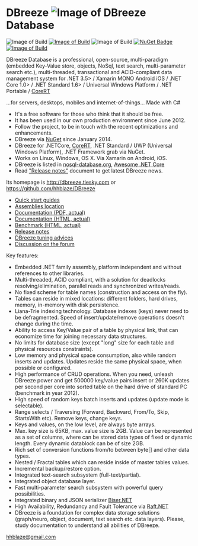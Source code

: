 DBreeze ![Image of DBreeze](https://github.com/hhblaze/DBreeze/blob/master/Documentation/Dbreeze.Logo.png) Database
=====================
![Image of Build](https://img.shields.io/badge/DBreeze%20build-1.095%20production-9933FF.svg) 
[![Image of Build](https://img.shields.io/badge/License-BSD%203,%20FOSS-FC0574.svg)](https://github.com/hhblaze/DBreeze/blob/master/LICENSE)
![Image of Build](https://img.shields.io/badge/Roadmap-completed-33CC33.svg)
[![NuGet Badge](https://buildstats.info/nuget/DBreeze)](https://www.nuget.org/packages/DBreeze/)
[![Image of Build](https://img.shields.io/badge/Powered%20by-tiesky.com-1883F5.svg)](https://tiesky.com)

DBreeze Database is a professional, open-source, multi-paradigm (embedded Key-Value store, objects, NoSql, text search, multi-parameter search etc.), 
multi-threaded, transactional and ACID-compliant data management system for
.NET 3.5> / Xamarin MONO Android iOS / .NET Core 1.0> / .NET Standard 1.6>  / Universal Windows Platform / .NET Portable 
/ [CoreRT](https://github.com/dotnet/corert) 

...for servers, desktops, mobiles and internet-of-things... Made with C# 

- It's a free software for those who think that it should be free.
- It has been used in our own production environment since June 2012.
- Follow the project, to be in touch with the recent optimizations and enhancements.
- DBreeze via <a href = 'https://www.nuget.org/packages/DBreeze/'  target='_blank'>NuGet</a> since January 2014. 
- DBreeze for .NETCore, [CoreRT](https://github.com/dotnet/corert), .NET Standard / UWP (Universal Windows Platform), .NET Framework grab via NuGet.
- Works on Linux, Windows, OS X. Via Xamarin on Android, iOS.
- DBreeze is listed in <a href = 'http://nosql-database.org'  target='_blank'>nosql-database.org</a>, <a href = 'https://github.com/thangchung/awesome-dotnet-core'  target='_blank'>Awesome .NET Core</a>
- Read <a href = 'https://docs.google.com/document/pub?id=1r1l940w4Z5p_6ntEkMTkjCWwbOQtJNr40Pq8wqI6g4o'  target='_blank'>"Release notes"</a> document to get latest DBreeze news.


Its homepage is http://dbreeze.tiesky.com or https://github.com/hhblaze/DBreeze

- <a href = 'https://github.com/hhblaze/DBreeze/wiki/Quick-start-guides'  target='_blank'>Quick start guides</a> 
- <a href = 'https://github.com/hhblaze/DBreeze/releases'  target='_blank'>Assemblies location</a> 
- <a href='https://github.com/hhblaze/DBreeze/raw/master/Documentation/_DBreeze.Documentation.actual.pdf' target="_blank">Documentation (PDF, actual)</a>
- <a href='https://docs.google.com/document/pub?id=1IFkXoX3Tc2zHNAQN9EmGSXZGbQabMrWmpmVxFsLxLsw' target="_blank">Documentation (HTML, actual)</a>
- <a href='https://docs.google.com/document/pub?id=1VoBpzOENb24vF3ZQ10sxa0j-PAprKBGJ6uiGpEisxdM' target="_blank">Benchmark (HTML, actual)</a>
- <a href='https://docs.google.com/document/pub?id=1r1l940w4Z5p_6ntEkMTkjCWwbOQtJNr40Pq8wqI6g4o' target="_blank">Release notes</a>
- <a href='https://docs.google.com/document/pub?id=188hY76go8bB2tSyQYoN0NMIJbMEuCOxYXNKZs_sEcpo' target="_blank">DBreeze tuning advices</a>
- <a href='https://github.com/hhblaze/DBreeze/issues?utf8=%E2%9C%93&q=label%3Aquestion%20' target="_blank">Discussion on the forum </a>

Key features:

- Embedded .NET family assembly, platform independent and without references to other libraries. 
- Multi-threaded, ACID compliant, with a solution for deadlocks resolving/elimination, parallel reads and synchronized writes/reads. 
- No fixed scheme for table names (construction and access on the fly).
- Tables can reside in mixed locations: different folders, hard drives, memory, in-memory with disk persistence.
- Liana-Trie indexing technology. Database indexes (keys) never need to be defragmented. Speed of insert/update/remove operations doesn't change during the time.
- Ability to access Key/Value pair of a table by physical link, that can economize time for joining necessary data structures.
- No limits for database size (except "long" size for each table and physical resources constraints).
- Low memory and physical space consumption, also while random inserts and updates. Updates reside the same physical space, when possible or configured.
- High performance of CRUD operations. When you need, unleash DBreeze power and get 500000 key/value pairs insert or 260K updates per second per core into sorted table on the hard drive of standard PC (benchmark in year 2012).
- High speed of random keys batch inserts and updates (update mode is selectable).
- Range selects / Traversing (Forward, Backward, From/To, Skip, StartsWith etc). Remove keys, change keys.
- Keys and values, on the low level, are always byte arrays. 
- Max. key size is 65KB, max. value size is 2GB. Value can be represented as a set of columns, where can be stored data types of fixed or dynamic length. Every dynamic datablock can be of size 2GB. 
- Rich set of conversion functions from/to between byte[] and other data types.
- Nested / Fractal tables which can reside inside of master tables values.
- Incremental backup/restore option.
- Integrated text-search subsystem (full-text/partial).
- Integrated object database layer.
- Fast multi-parameter search subsystem with powerful query possibilities.
- Integrated binary and JSON serializer [Biser.NET](https://github.com/hhblaze/Biser)
- High Availability, Redundancy and Fault Tolerance via [Raft.NET](https://github.com/hhblaze/Raft.Net)
- DBreeze is a foundation for complex data storage solutions (graph/neuro, object, document, text search etc. data layers). Please, study documentation to understand all abilities of DBreeze.

hhblaze@gmail.com

